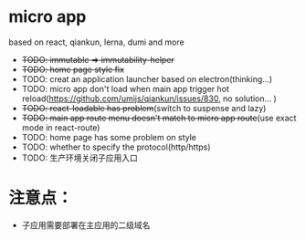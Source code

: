 # micro app

based on react, qiankun, lerna, dumi and more

- ~~TODO: immutable => immutability-helper~~
- ~~TODO: home page style fix~~
- TODO: creat an application launcher based on electron(thinking...)
- TODO: micro app don't load when main app trigger hot reload(https://github.com/umijs/qiankun/issues/830, no solution... )
- ~~TODO: react-loadable has problem~~(switch to suspense and lazy)
- ~~TODO: main app route menu doesn't match to micro app route~~(use exact mode in react-route)
- TODO: home page has some problem on style
- TODO: whether to specify the protocol(http/https)
- TODO: 生产环境关闭子应用入口

# 注意点：

- 子应用需要部署在主应用的二级域名

